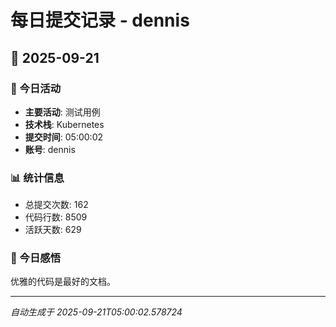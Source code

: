 # 每日提交记录 - dennis

## 📅 2025-09-21

### 🎯 今日活动
- **主要活动**: 测试用例
- **技术栈**: Kubernetes
- **提交时间**: 05:00:02
- **账号**: dennis

### 📊 统计信息
- 总提交次数: 162
- 代码行数: 8509
- 活跃天数: 629

### 💭 今日感悟
优雅的代码是最好的文档。

---
*自动生成于 2025-09-21T05:00:02.578724*
